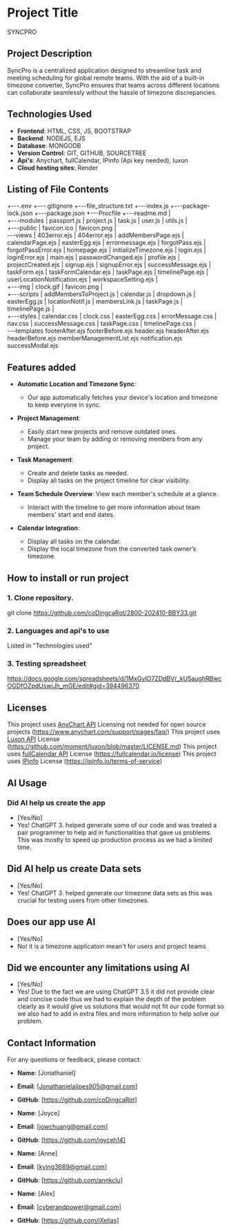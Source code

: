 # Project Title
SYNCPRO

## Project Description
SyncPro is a centralized application designed to streamline task and meeting scheduling for global remote teams. With the aid of a built-in timezone converter, SyncPro ensures that teams across different locations can collaborate seamlessly without the hassle of timezone discrepancies.

## Technologies Used
- **Frontend**: HTML, CSS, JS, BOOTSTRAP
- **Backend**: NODEJS, EJS
- **Database**: MONGODB
- **Version Control**: GIT, GITHUB, SOURCETREE
- **Api's**: Anychart, fullCalendar, IPinfo (Api key needed), luxon
- **Cloud hosting sites**: Render

## Listing of File Contents
+---.env
+---.gitignore
+---file_structure.txt
+---index.js
+---package-lock.json
+---package.json
+---Procfile
+---readme.md
|       
+---modules
|       passport.js
|       project.js
|       task.js
|       user.js
|       utils.js
|           
+---public
|       favicon.ico
|       favicon.png
|       
\---views
    |   403error.ejs
    |   404error.ejs
    |   addMembersPage.ejs
    |   calendarPage.ejs
    |   easterEgg.ejs
    |   errormessage.ejs
    |   forgotPass.ejs
    |   forgotPassError.ejs
    |   homepage.ejs
    |   initializeTimezone.ejs
    |   login.ejs
    |   loginError.ejs
    |   main.ejs
    |   passwordChanged.ejs
    |   profile.ejs
    |   projectCreated.ejs
    |   signup.ejs
    |   signupError.ejs
    |   successMessage.ejs
    |   taskForm.ejs
    |   taskFormCalendar.ejs
    |   taskPage.ejs
    |   timelinePage.ejs
    |   userLocationNotification.ejs
    |   workspaceSetting.ejs
    |   
    +---img
    |       clock.gif
    |       favicon.png
    |       
    +---scripts
    |       addMembersToProject.js
    |       calendar.js
    |       dropdown.js
    |       easterEgg.js
    |       locationNotif.js
    |       membersLink.js
    |       taskPage.js
    |       timelinePage.js
    |       
    +---styles
    |       calendar.css
    |       clock.css
    |       easterEgg.css
    |       errorMessage.css
    |       nav.css
    |       successMessage.css
    |       taskPage.css
    |       timelinePage.css
    |       
    \---templates
            footerAfter.ejs
            footerBefore.ejs
            header.ejs
            headerAfter.ejs
            headerBefore.ejs
            memberManagementList.ejs
            notification.ejs
            successModal.ejs
            

## Features added
- **Automatic Location and Timezone Sync**: 
    - Our app automatically fetches your device's location and timezone to keep everyone in sync.

- **Project Management**: 
    - Easily start new projects and remove outdated ones.  
    - Manage your team by adding or removing members from any project.

- **Task Management**: 
    - Create and delete tasks as needed.  
    - Display all tasks on the project timeline for clear visibility.

- **Team Schedule Overview**: View each member's schedule at a glance.  
    - Interact with the timeline to get more information about team members' start and end dates.

- **Calendar Integration**: 
    - Display all tasks on the calendar.  
    - Display the local timezone from the converted task owner’s timezone.


## How to install or run project

### 1. Clone repository.
git clone https://github.com/coDingcaRot/2800-202410-BBY33.git 

### 2. Languages and api's to use
Listed in "Technologies used"

### 3. Testing spreadsheet
https://docs.google.com/spreadsheets/d/1MxGvIO7ZDdBVr_kU5aughRBwcOGDfOZpdUswiJh_mGE/edit#gid=394496370 


## Licenses
This project uses [AnyChart API](https://www.anychart.com/) Licensing not needed for open source projects (https://www.anychart.com/support/pages/faq/)
This project uses [Luxon API](https://moment.github.io/luxon/#/) License (https://github.com/moment/luxon/blob/master/LICENSE.md)
This project uses [fullCalendar API](https://fullcalendar.io/) License (https://fullcalendar.io/license) 
This project uses [IPinfo](https://ipinfo.io/) License (https://ipinfo.io/terms-of-service) 

## AI Usage
### Did AI help us create the app
- [Yes/No]
- Yes! ChatGPT 3. helped generate some of our code and was treated a pair programmer to help aid in functionalities that gave us problems. This was mostly to speed up production process as we had a limited time.

## Did AI help us create Data sets
- [Yes/No]
- Yes! ChatGPT 3. helped generate our timezone data sets as this was crucial for testing users from other timezones.

## Does our app use AI
- [Yes/No]
- No! it is a timezone applicatoin mean't for users and project teams

## Did we encounter any limitations using AI
- [Yes/No]
- Yes! Due to the fact we are using ChatGPT 3.5 it did not provide clear and concise code thus we had to explain the depth of the problem clearly as it would give us solutions that would not fit our code format so we also had to add in extra files and more information to help solve our problem.



## Contact Information
For any questions or feedback, please contact:
- **Name**: [Jonathaniel]
- **Email**: [Jonathanielalipes905@gmail.com]
- **GitHub**: [https://github.com/coDingcaRot]

- **Name**: [Joyce]
- **Email**: [jowchuang@gmail.com]
- **GitHub**: [https://github.com/joyceh14]

- **Name**: [Anne]
- **Email**: [kying3689@gmail.com]
- **GitHub**: [https://github.com/annkclu]

- **Name**: [Alex]
- **Email**: [cyberandpower@gmail.com]
- **GitHub**: [https://github.com/iXelias]
